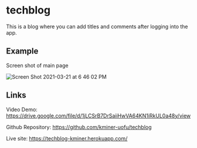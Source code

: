 # techblog

This is a blog where you can add titles and comments after logging into the app.

## Example

Screen shot of main page

![Screen Shot 2021-03-21 at 6 46 02 PM](https://user-images.githubusercontent.com/70558063/111927274-c96b6f00-8a75-11eb-9087-dac8f1c63059.png)

## Links 

Video Demo:  https://drive.google.com/file/d/1jLCSrB7DrSaiiHwVA64KN1iRkUL0a48y/view

Github Repository:  https://github.com/kminer-uofu/techblog

Live site: https://techblog-kminer.herokuapp.com/